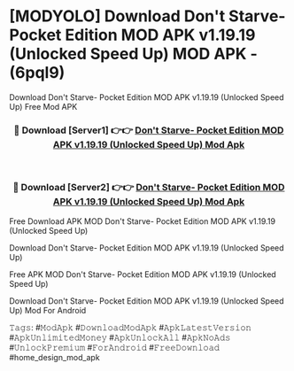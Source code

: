 # [MODYOLO] Download Don't Starve- Pocket Edition MOD APK v1.19.19 (Unlocked Speed Up) MOD APK - (6pql9)
Download Don't Starve- Pocket Edition MOD APK v1.19.19 (Unlocked Speed Up) Free Mod APK

<div align="center">
<h3>🔴 Download [Server1] 👉👉 <a href="https://apk-comot.site?title=Don't_Starve-_Pocket_Edition_MOD_APK_v1.19.19_(Unlocked_Speed_Up)">Don't Starve- Pocket Edition MOD APK v1.19.19 (Unlocked Speed Up) Mod Apk</a></h3><br>

<h3>🔴 Download [Server2] 👉👉 <a href="https://apk-comot.site?title=Don't_Starve-_Pocket_Edition_MOD_APK_v1.19.19_(Unlocked_Speed_Up)">Don't Starve- Pocket Edition MOD APK v1.19.19 (Unlocked Speed Up) Mod Apk</a></h3>
</div>


Free Download APK MOD Don't Starve- Pocket Edition MOD APK v1.19.19 (Unlocked Speed Up)

Download Don't Starve- Pocket Edition MOD APK v1.19.19 (Unlocked Speed Up) 

Free APK MOD Don't Starve- Pocket Edition MOD APK v1.19.19 (Unlocked Speed Up) 

Download Don't Starve- Pocket Edition MOD APK v1.19.19 (Unlocked Speed Up) Mod For Android

𝚃𝚊𝚐𝚜: #𝙼𝚘𝚍𝙰𝚙𝚔 #𝙳𝚘𝚠𝚗𝚕𝚘𝚊𝚍𝙼𝚘𝚍𝙰𝚙𝚔 #𝙰𝚙𝚔𝙻𝚊𝚝𝚎𝚜𝚝𝚅𝚎𝚛𝚜𝚒𝚘𝚗 #𝙰𝚙𝚔𝚄𝚗𝚕𝚒𝚖𝚒𝚝𝚎𝚍𝙼𝚘𝚗𝚎𝚢 #𝙰𝚙𝚔𝚄𝚗𝚕𝚘𝚌𝚔𝙰𝚕𝚕 #𝙰𝚙𝚔𝙽𝚘𝙰𝚍𝚜 #𝚄𝚗𝚕𝚘𝚌𝚔𝙿𝚛𝚎𝚖𝚒𝚞𝚖 #𝙵𝚘𝚛𝙰𝚗𝚍𝚛𝚘𝚒𝚍 #𝙵𝚛𝚎𝚎𝙳𝚘𝚠𝚗𝚕𝚘𝚊𝚍 #home_design_mod_apk